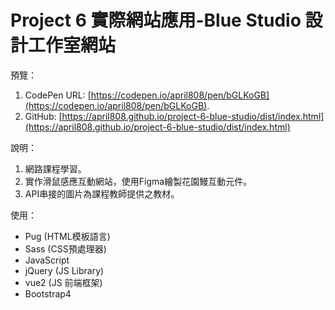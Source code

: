 # Project 6 實際網站應用-Blue Studio 設計工作室網站

預覽：

1. CodePen URL: [https://codepen.io/april808/pen/bGLKoGB](https://codepen.io/april808/pen/bGLKoGB).
1. GitHub: [https://april808.github.io/project-6-blue-studio/dist/index.html](https://april808.github.io/project-6-blue-studio/dist/index.html)

說明：

1. 網路課程學習。
1. 實作滑鼠感應互動網站，使用Figma繪製花園鰻互動元件。
1. API串接的圖片為課程教師提供之教材。

使用：

- Pug (HTML模板語言)
- Sass (CSS預處理器)
- JavaScript
- jQuery (JS Library)
- vue2 (JS 前端框架)
- Bootstrap4